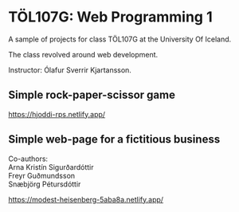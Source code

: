 # TÖL107G: Web Programming 1

A sample of projects for class TÖL107G at the University Of Iceland.

The class revolved around web development.

Instructor: Ólafur Sverrir Kjartansson.


## Simple rock-paper-scissor game

https://hjoddi-rps.netlify.app/

## Simple web-page for a fictitious business

Co-authors:  
Arna Kristín Sigurðardóttir  
Freyr Guðmundsson  
Snæbjörg Pétursdóttir

https://modest-heisenberg-5aba8a.netlify.app/